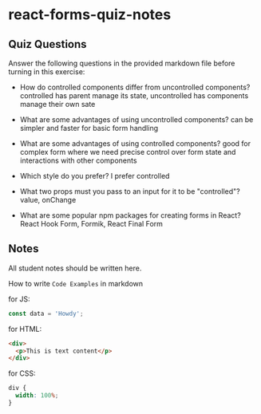 # react-forms-quiz-notes

## Quiz Questions

Answer the following questions in the provided markdown file before turning in this exercise:

- How do controlled components differ from uncontrolled components?
  controlled has parent manage its state, uncontrolled has components manage their own sate

- What are some advantages of using uncontrolled components?
  can be simpler and faster for basic form handling

- What are some advantages of using controlled components?
  good for complex form where we need precise control over form state and interactions with other components

- Which style do you prefer?
  I prefer controlled

- What two props must you pass to an input for it to be "controlled"?
  value, onChange

- What are some popular npm packages for creating forms in React?
  React Hook Form, Formik, React Final Form

## Notes

All student notes should be written here.

How to write `Code Examples` in markdown

for JS:

```javascript
const data = 'Howdy';
```

for HTML:

```html
<div>
  <p>This is text content</p>
</div>
```

for CSS:

```css
div {
  width: 100%;
}
```
